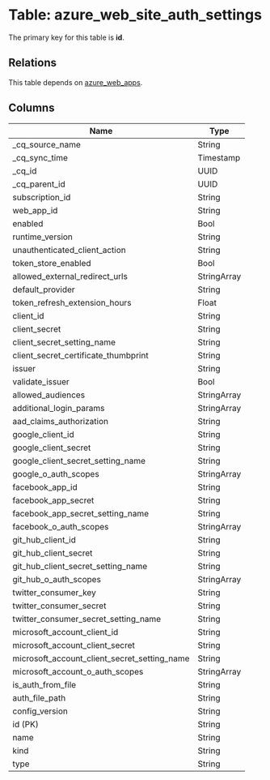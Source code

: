 # Table: azure_web_site_auth_settings



The primary key for this table is **id**.

## Relations
This table depends on [azure_web_apps](azure_web_apps.md).

## Columns
| Name          | Type          |
| ------------- | ------------- |
|_cq_source_name|String|
|_cq_sync_time|Timestamp|
|_cq_id|UUID|
|_cq_parent_id|UUID|
|subscription_id|String|
|web_app_id|String|
|enabled|Bool|
|runtime_version|String|
|unauthenticated_client_action|String|
|token_store_enabled|Bool|
|allowed_external_redirect_urls|StringArray|
|default_provider|String|
|token_refresh_extension_hours|Float|
|client_id|String|
|client_secret|String|
|client_secret_setting_name|String|
|client_secret_certificate_thumbprint|String|
|issuer|String|
|validate_issuer|Bool|
|allowed_audiences|StringArray|
|additional_login_params|StringArray|
|aad_claims_authorization|String|
|google_client_id|String|
|google_client_secret|String|
|google_client_secret_setting_name|String|
|google_o_auth_scopes|StringArray|
|facebook_app_id|String|
|facebook_app_secret|String|
|facebook_app_secret_setting_name|String|
|facebook_o_auth_scopes|StringArray|
|git_hub_client_id|String|
|git_hub_client_secret|String|
|git_hub_client_secret_setting_name|String|
|git_hub_o_auth_scopes|StringArray|
|twitter_consumer_key|String|
|twitter_consumer_secret|String|
|twitter_consumer_secret_setting_name|String|
|microsoft_account_client_id|String|
|microsoft_account_client_secret|String|
|microsoft_account_client_secret_setting_name|String|
|microsoft_account_o_auth_scopes|StringArray|
|is_auth_from_file|String|
|auth_file_path|String|
|config_version|String|
|id (PK)|String|
|name|String|
|kind|String|
|type|String|